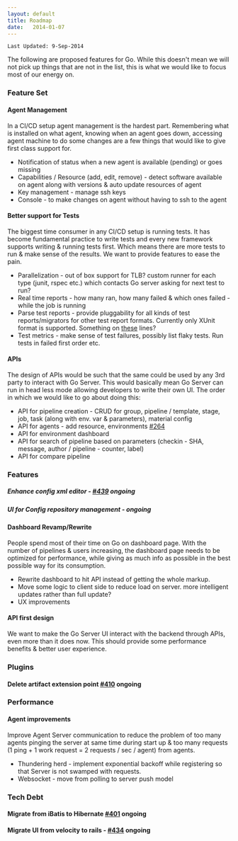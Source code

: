 ```yaml
---
layout: default
title: Roadmap
date:   2014-01-07
---
```


```
Last Updated: 9-Sep-2014
```

The following are proposed features for Go. While this doesn't mean we will not pick up things that are not in the list, this is what we would like to focus most of our energy on.

### Feature Set

#### Agent Management
In a CI/CD setup agent management is the hardest part. Remembering what is installed on what agent, knowing when an agent goes down, accessing agent machine to do some changes are a few things that would like to give first class support for.

* Notification of status when a new agent is available (pending) or goes missing
* Capabilities / Resource (add, edit, remove) - detect software available on agent along with versions & auto update resources of agent
* Key management - manage ssh keys
* Console - to make changes on agent without having to ssh to the agent

#### Better support for Tests
The biggest time consumer in any CI/CD setup is running tests. It has become fundamental practice to write tests and every new framework supports writing & running tests first. Which means there are more tests to run & make sense of the results. We want to provide features to ease the pain.

* Parallelization - out of box support for TLB? custom runner for each type (junit, rspec etc.) which contacts Go server asking for next test to run? 
* Real time reports - how many ran, how many failed & which ones failed - while the job is running
* Parse test reports - provide pluggability for all kinds of test reports/migrators for other test report formats. Currently only XUnit format is supported. Something on [these](https://github.com/srinivasupadhya/xunit-converter-task) lines?
* Test metrics - make sense of test failures, possibly list flaky tests. Run tests in failed first order etc.

#### APIs
The design of APIs would be such that the same could be used by any 3rd party to interact with Go Server. This would basically mean Go Server can run in head less mode allowing developers to write their own UI. The order in which we would like to go about doing this:

* API for pipeline creation - CRUD for group, pipeline / template, stage, job, task (along with env. var & parameters), material config
* API for agents - add resource, environments [#264](https://github.com/gocd/gocd/issues/264)
* API for environment dashboard
* API for search of pipeline based on parameters (checkin - SHA, message, author / pipeline - counter, label)
* API for compare pipeline

### Features

##### Enhance config xml editor - [#439](https://github.com/gocd/gocd/issues/439) ongoing

##### UI for Config repository management - ongoing

#### Dashboard Revamp/Rewrite
People spend most of their time on Go on dashboard page. With the number of pipelines & users increasing, the dashboard page needs to be optimized for performance, while giving as much info as possible in the best possible way for its consumption.

* Rewrite dashboard to hit API instead of getting the whole markup.
* Move some logic to client side to reduce load on server. more intelligent updates rather than full update?
* UX improvements

#### API first design
We want to make the Go Server UI interact with the backend through APIs, even more than it does now. This should provide some performance benefits & better user experience.

### Plugins

#### Delete artifact extension point [#410](https://github.com/gocd/gocd/issues/410) ongoing

### Performance

#### Agent improvements
Improve Agent Server communication to reduce the problem of too many agents pinging the server at same time during start up & too many requests (1 ping + 1 work request = 2 requests / sec / agent) from agents.

* Thundering herd - implement exponential backoff while registering so that Server is not swamped with requests.
* Websocket - move from polling to server push model

### Tech Debt

#### Migrate from iBatis to Hibernate [#401](https://github.com/gocd/gocd/issues/401) ongoing

#### Migrate UI from velocity to rails - [#434](https://github.com/gocd/gocd/issues/434) ongoing
